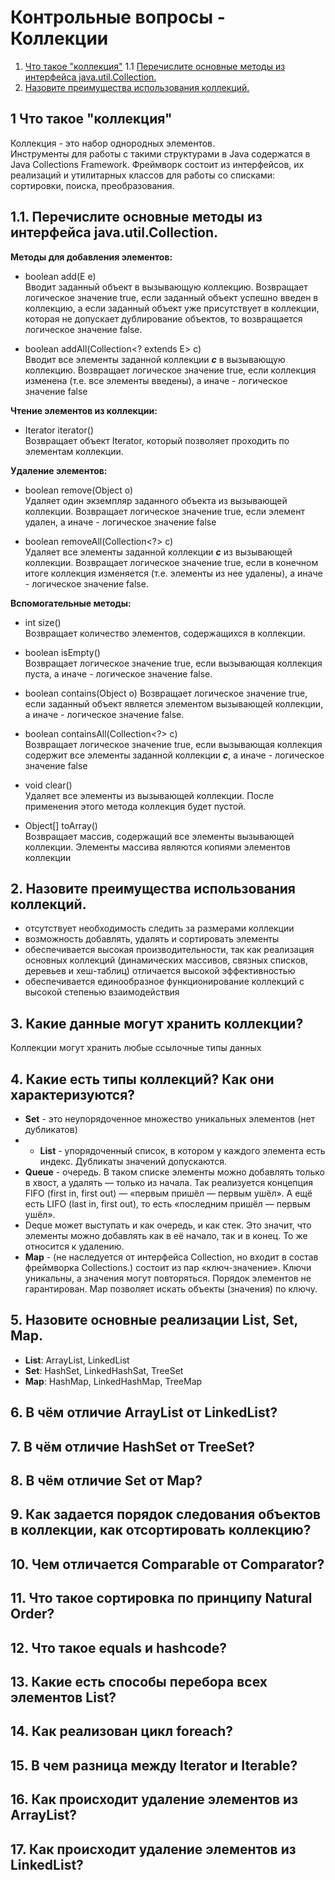 # Контрольные вопросы - Коллекции

1. [Что такое "коллекция"](#Что-такое-коллекция)
1.1 [Перечислите основные методы из интерфейса java.util.Collection.](#Перечислите-основные-методы-из-интерфейса)
2. [Назовите преимущества использования коллекций.](#Назовите-преимущества-использования-коллекций)

## 1 Что такое "коллекция"
  
Коллекция - это набор однородных элементов.  
Инструменты для работы с такими структурами в Java содержатся в Java Collections Framework.
Фреймворк состоит из интерфейсов, их реализаций и утилитарных классов для работы со списками: 
сортировки, поиска, преобразования.  

## 1.1. Перечислите основные методы из интерфейса java.util.Collection.  

**Методы для добавления элементов:**
+ boolean add(E e)  
Вводит заданный объект в вызывающую коллекцию. Возвращает логическое значение true, если заданный объект успешно введен в коллекцию, а
если заданный объект уже присутствует в коллекции, которая не допускает дублирование объектов, то возвращается логическое значение false.

+ boolean addAll(Collection<? extends E> c)  
Вводит все элементы заданной коллекции _**с**_ в вызывающую коллекцию. Возвращает логическое значение true, если коллекция изменена
(т.е. все элементы введены), а иначе - логическое значение false


**Чтение элементов из коллекции:**

+ Iterator<E> iterator()  
Возвращает объект Iterator, который позволяет проходить по элементам коллекции.

**Удаление элементов:**

+ boolean remove(Object o)  
Удаляет один экземпляр заданного объекта из вызывающей коллекции. Возвращает логическое значение true, если элемент удален, а иначе - логическое
значение false


+ boolean removeAll(Collection<?> c)  
Удаляет все элементы заданной коллекции _**с**_ из вызывающей коллекции. Возвращает логическое значение true, если в конечном итоге коллекция
изменяется (т.е. элементы из нее удалены), а иначе - логическое значение false.


**Вспомогательные методы:**

+ int size()  
Возвращает количество элементов, содержащихся в коллекции.


+ boolean isEmpty()  
Возвращает логическое значение true, если вызывающая коллекция пуста, а иначе - логическое значение false. 


+ boolean contains(Object o)
Возвращает логическое значение true, если заданный объект является элементом вызывающей коллекции, а иначе - логическое значение false.

+ boolean containsAll(Collection<?> с)  
  Возвращает логическое значение true, если вызывающая коллекция содержит все элементы заданной коллекции _**с**_, а иначе - логическое
  значение false


+ void clear()  
  Удаляет все элементы из вызывающей коллекции. После применения этого метода коллекция будет пустой. 


+ Object[] toArray()  
Возвращает массив, содержащий все элементы вызывающей коллекции. Элементы массива являются копиями элементов коллекции

  
## 2. Назовите преимущества использования коллекций.

+ отсутствует необходимость следить за размерами коллекции
+ возможность добавлять, удалять и сортировать элементы
+ обеспечивается высокая производительности, так как реализация основных коллекций (динамических массивов, связных списков, деревьев и хеш-таблиц) 
отличается высокой эффективностью
+ обеспечивается единообразное функционирование коллекций с высокой степенью взаимодействия

## 3. Какие данные могут хранить коллекции?

Коллекции могут хранить любые ссылочные типы данных

## 4. Какие есть типы коллекций? Как они характеризуются?

+ **Set** - это неупорядоченное множество уникальных элементов (нет дубликатов)
+ + **List** - упорядоченный список, в котором у каждого элемента есть индекс. Дубликаты значений допускаются.
+ **Queue** - очередь. В таком списке элементы можно добавлять только в хвост, а удалять — только из начала. Так реализуется концепция 
FIFO (first in, first out) — «первым пришёл — первым ушёл». А ещё есть LIFO (last in, first out), то есть «последним пришёл — первым ушёл».
+ Deque может выступать и как очередь, и как стек. Это значит, что элементы можно добавлять как в её начало, 
так и в конец. То же относится к удалению.
+ **Map** - (не наследуется от интерфейса Collection, но входит в состав фреймворка Collections.) состоит из пар «ключ-значение». Ключи уникальны,
а значения могут повторяться. Порядок элементов не гарантирован. Map позволяет искать объекты (значения) по ключу.

## 5. Назовите основные реализации List, Set, Map.

+ **List**: ArrayList, LinkedList
+ **Set**: HashSet, LinkedHashSat, TreeSet
+ **Map**: HashMap, LinkedHashMap, TreeMap

## 6. В чём отличие ArrayList от LinkedList?

## 7. В чём отличие HashSet от TreeSet?

## 8. В чём отличие Set от Map?
## 9. Как задается порядок следования объектов в коллекции, как отсортировать коллекцию?
## 10. Чем отличается Comparable от Comparator?
## 11. Что такое сортировка по принципу Natural Order?
## 12. Что такое equals и hashcode?
## 13. Какие есть способы перебора всех элементов List?
## 14. Как реализован цикл foreach?
## 15. В чем разница между Iterator и Iterable?
## 16. Как происходит удаление элементов из ArrayList?
## 17. Как происходит удаление элементов из LinkedList?